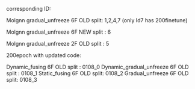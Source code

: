 corresponding ID:

Molgnn gradual_unfreeze 6F OLD split: 1,2,4,7 (only Id7 has 200finetune)

Molgnn gradual_unfreeze 6F NEW split : 6

Molgnn gradual_unfreeze 2F OLD split : 5

200epoch with updated code:

Dynamic_fusing 6F OLD split : 0108_0
Dynamic_gradual_unfreeze 6F OLD split : 0108_1
Static_fusing 6F OLD split: 0108_2
Gradual_unfreeze 6F OLD split: 0108_3 
